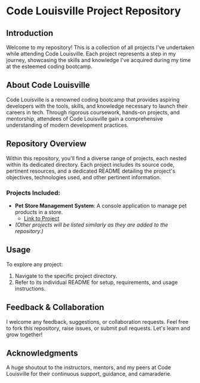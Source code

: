 # Code Louisville Project Repository

## Introduction

Welcome to my repository! This is a collection of all projects I've undertaken while attending Code Louisville. Each project represents a step in my journey, showcasing the skills and knowledge I've acquired during my time at the esteemed coding bootcamp.

## About Code Louisville

Code Louisville is a renowned coding bootcamp that provides aspiring developers with the tools, skills, and knowledge necessary to launch their careers in tech. Through rigorous coursework, hands-on projects, and mentorship, attendees of Code Louisville gain a comprehensive understanding of modern development practices.

## Repository Overview

Within this repository, you'll find a diverse range of projects, each nested within its dedicated directory. Each project includes its source code, pertinent resources, and a dedicated README detailing the project's objectives, technologies used, and other pertinent information.

### Projects Included:

- **Pet Store Management System**: A console application to manage pet products in a store.
  - [Link to Project](./PetStoreManagementSystem)
- *(Other projects will be listed similarly as they are added to the repository.)*

## Usage

To explore any project:
1. Navigate to the specific project directory.
2. Refer to its individual README for setup, requirements, and usage instructions.

## Feedback & Collaboration

I welcome any feedback, suggestions, or collaboration requests. Feel free to fork this repository, raise issues, or submit pull requests. Let's learn and grow together!

## Acknowledgments

A huge shoutout to the instructors, mentors, and my peers at Code Louisville for their continuous support, guidance, and camaraderie.

